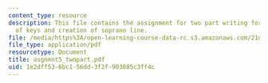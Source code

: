 ```yaml
---
content_type: resource
description: This file contains the assignment for two part writing for the identification
  of keys and creation of soprano line.
file: /media/https%3A/open-learning-course-data-rc.s3.amazonaws.com/21m-301-harmony-and-counterpoint-i-spring-2005/1e2dff536bc156dd3f2f903885c3ff4c_asgnmnt5_twopart.pdf
file_type: application/pdf
resourcetype: Document
title: asgnmnt5_twopart.pdf
uid: 1e2dff53-6bc1-56dd-3f2f-903885c3ff4c
---
```

